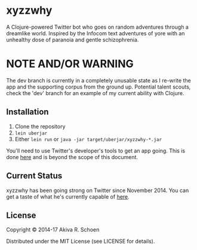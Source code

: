 # xyzzwhy

A Clojure-powered Twitter bot who goes on random adventures through a dreamlike world. Inspired by the Infocom text adventures of yore with an unhealthy dose of paranoia and gentle schizophrenia.

# NOTE AND/OR WARNING

The dev branch is currently in a completely unusable state as I re-write the app and the supporting corpus from the ground up. Potential talent scouts, check the 'dev' branch for an example of my current ability with Clojure.

## Installation

1. Clone the repository
2. `lein uberjar`
3. Either `lein run` or `java -jar target/uberjar/xyzzwhy-*.jar`

You'll need to use Twitter's developer's tools to get an app going. This is done [here](https://apps.twitter.com) and is beyond the scope of this document.

## Current Status

xyzzwhy has been going strong on Twitter since November 2014. You can get a taste of what he's currently capable of [here](https://twitter.com/xyzzwhy). 

## License

Copyright © 2014-17 Akiva R. Schoen

Distributed under the MIT License (see LICENSE for details).
